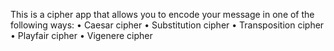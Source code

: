This is a cipher app that allows you to encode your message in one of the following ways:
• Caesar cipher
• Substitution cipher
• Transposition cipher
• Playfair cipher
• Vigenere cipher
